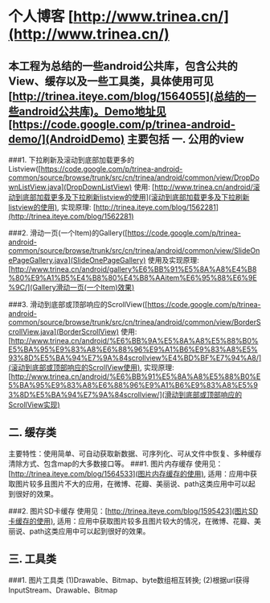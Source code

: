 个人博客  [http://www.trinea.cn/](http://www.trinea.cn/)
=============
本工程为总结的一些android公共库，包含公共的View、缓存以及一些工具类，具体使用可见[http://trinea.iteye.com/blog/1564055](总结的一些android公共库)。Demo地址见[https://code.google.com/p/trinea-android-demo/](AndroidDemo)
主要包括
一. 公用的view
-------------
###1. 下拉刷新及滚动到底部加载更多的Listview([https://code.google.com/p/trinea-android-common/source/browse/trunk/src/cn/trinea/android/common/view/DropDownListView.java](DropDownListView)
使用: [http://www.trinea.cn/android/滚动到底部加载更多及下拉刷新listview的使用](滚动到底部加载更多及下拉刷新listview的使用), 实现原理: [http://trinea.iteye.com/blog/1562281](http://trinea.iteye.com/blog/1562281)

###2. 滑动一页(一个Item)的Gallery([https://code.google.com/p/trinea-android-common/source/browse/trunk/src/cn/trinea/android/common/view/SlideOnePageGallery.java](SlideOnePageGallery)
使用及实现原理: [http://www.trinea.cn/android/gallery%E6%BB%91%E5%8A%A8%E4%B8%80%E9%A1%B5%E4%B8%80%E4%B8%AAitem%E6%95%88%E6%9E%9C/](Gallery滑动一页(一个Item)效果)

###3. 滑动到底部或顶部响应的ScrollView([https://code.google.com/p/trinea-android-common/source/browse/trunk/src/cn/trinea/android/common/view/BorderScrollView.java](BorderScrollView)
使用: [http://www.trinea.cn/android/%E6%BB%9A%E5%8A%A8%E5%88%B0%E5%BA%95%E9%83%A8%E6%88%96%E9%A1%B6%E9%83%A8%E5%93%8D%E5%BA%94%E7%9A%84scrollview%E4%BD%BF%E7%94%A8/](滚动到底部或顶部响应的ScrollView使用), 实现原理: [http://www.trinea.cn/android/%E6%BB%91%E5%8A%A8%E5%88%B0%E5%BA%95%E9%83%A8%E6%88%96%E9%A1%B6%E9%83%A8%E5%93%8D%E5%BA%94%E7%9A%84scrollview/](滑动到底部或顶部响应的ScrollView实现)

二. 缓存类
-------------
主要特性：使用简单、可自动获取新数据、可序列化、可从文件中恢复、多种缓存清除方式、包含map的大多数接口等。
###1. 图片内存缓存
使用见：[http://trinea.iteye.com/blog/1564533](图片内存缓存的使用), 适用：应用中获取图片较多且图片不大的应用，在微博、花瓣、美丽说、path这类应用中可以起到很好的效果。

###2. 图片SD卡缓存
使用见：[http://trinea.iteye.com/blog/1595423](图片SD卡缓存的使用), 适用：应用中获取图片较多且图片较大的情况，在微博、花瓣、美丽说、path这类应用中可以起到很好的效果。


三. 工具类
-------------
###1. 图片工具类
(1)Drawable、Bitmap、byte数组相互转换; (2)根据url获得InputStream、Drawable、Bitmap
